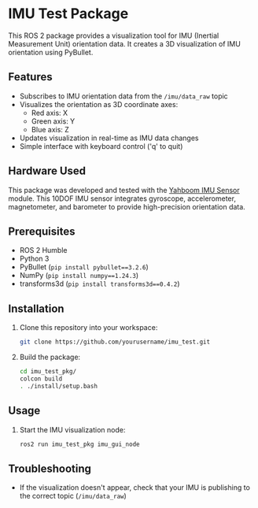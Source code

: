 # IMU Test Package

This ROS 2 package provides a visualization tool for IMU (Inertial Measurement Unit) orientation data. It creates a 3D visualization of IMU orientation using PyBullet.

## Features

- Subscribes to IMU orientation data from the `/imu/data_raw` topic
- Visualizes the orientation as 3D coordinate axes:
  - Red axis: X
  - Green axis: Y
  - Blue axis: Z
- Updates visualization in real-time as IMU data changes
- Simple interface with keyboard control ('q' to quit)

## Hardware Used
This package was developed and tested with the [Yahboom IMU Sensor](https://category.yahboom.net/products/imu) module. This 10DOF IMU sensor integrates gyroscope, accelerometer, magnetometer, and barometer to provide high-precision orientation data.
## Prerequisites

- ROS 2 Humble
- Python 3
- PyBullet (`pip install pybullet==3.2.6`)
- NumPy (`pip install numpy==1.24.3`)
- transforms3d (`pip install transforms3d==0.4.2`)

## Installation

1. Clone this repository into your workspace:
    ```bash
    git clone https://github.com/yourusername/imu_test.git
    ```
2. Build the package:
    ```bash
    cd imu_test_pkg/
    colcon build
    . ./install/setup.bash
    ```

## Usage
1. Start the IMU visualization node:
    ```bash
    ros2 run imu_test_pkg imu_gui_node
    ```

## Troubleshooting
- If the visualization doesn't appear, check that your IMU is publishing to the correct topic (`/imu/data_raw`)